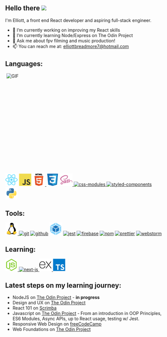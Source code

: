## Hello there <img src="https://user-images.githubusercontent.com/32166124/143334251-caabdbfe-f917-4cc2-aadc-ccfaceddbaed.gif" width="30"/>

I'm Elliott, a front end React developer and aspiring full-stack engineer.

- 🔭 I’m currently working on improving my React skills
- 🌱 I’m currently learning Node/Express on The Odin Project
- 💬 Ask me about fpv filming and music production!
- 📫 You can reach me at: elliottbreadmore7@hotmail.com

## Languages:  

<img align="right" alt="GIF" src="https://user-images.githubusercontent.com/32166124/143375821-fd2e2f99-406f-4f24-b575-792f0ec1ddd0.gif" width="500" height="320" />

<!-- React --><a href="https://reactjs.org/" target="_blank"> <img src="https://raw.githubusercontent.com/devicons/devicon/master/icons/react/react-original.svg" alt="react" width="40" height="40"/></a>
<!-- JS --><a href="https://developer.mozilla.org/en-US/docs/Web/JavaScript" target="_blank"><img src="https://raw.githubusercontent.com/devicons/devicon/master/icons/javascript/javascript-original.svg" alt="javascript" width="40" height="40"/></a>
<!--  HTML --><a href="https://www.w3.org/html/" target="_blank"> <img src="https://raw.githubusercontent.com/devicons/devicon/master/icons/html5/html5-original-wordmark.svg" alt="html5" width="40" height="40"/> </a>
<!--  CSS --><a href="https://www.w3schools.com/css/" target="_blank"> <img src="https://raw.githubusercontent.com/devicons/devicon/master/icons/css3/css3-original.svg" alt="css3" width="40" height="40"/></a>
<!-- SASS --><a href="https://sass-lang.com" target="_blank"> <img src="https://raw.githubusercontent.com/devicons/devicon/master/icons/sass/sass-original.svg" alt="sass" width="40" height="40"/> </a>
<!-- CSS Modules --><a href="https://github.com/css-modules/css-modules" target="_blank"> <img src="https://user-images.githubusercontent.com/32166124/143819987-633162c0-6916-4347-b97d-c509cdc2f557.png" alt="css-modules" width="40" height="40"/> </a>
<!-- Styled Components --><a href="https://styled-components.com/" target="_blank"> <img src="https://cdn-media-1.freecodecamp.org/images/1*p1TndLk3UsGPBsM7qHPZIw.png" alt="styled-components" width="40" height="40"/> </a>
<!-- Pyhton   --><a href="https://www.python.org" target="_blank"> <img src="https://raw.githubusercontent.com/devicons/devicon/master/icons/python/python-original.svg" alt="python" width="40" height="40"/> </a>
    
## Tools:
<!-- Linux --><a href="https://www.linux.org/" rel="nofollow"> <img src="https://raw.githubusercontent.com/devicons/devicon/master/icons/linux/linux-original.svg" alt="linux" width="40" height="40"> </a>
<!-- Git --><a href="https://git-scm.com/" target="_blank"> <img src="https://www.vectorlogo.zone/logos/git-scm/git-scm-icon.svg" alt="git" width="40" height="40"/></a>
<!-- GitHub --><a href="https://github.com/" target="_blank"> <img src="https://user-images.githubusercontent.com/32166124/143374047-f9e6e36e-a5d6-4f0c-971d-741238d25eb7.png" alt="github" width="40" height="40"/></a>
<!-- Webpack --><a href="https://webpack.js.org" target="_blank"> <img src="https://raw.githubusercontent.com/devicons/devicon/master/icons/webpack/webpack-original.svg" alt="webpack" width="40" height="40"/></a> 
<!-- Jest --><a href="https://jestjs.io" target="_blank"><img src="https://www.vectorlogo.zone/logos/jestjsio/jestjsio-icon.svg" alt="jest" width="40" height="40"/></a>
<!-- Firebase --><a href="https://firebase.google.com/" target="_blank"> <img src="https://www.vectorlogo.zone/logos/firebase/firebase-icon.svg" alt="firebase" width="40" height="40"/></a>
<!-- NPM --><a href="https://www.npmjs.com/" target="_blank"> <img src="https://user-images.githubusercontent.com/32166124/143374951-4a2d4e2a-2fd1-498c-a289-dca4a7f97872.png" alt="npm" width="40" height="40"/></a>
<!-- Prettier --><a href="https://prettier.io/" target="_blank"> <img src="https://user-images.githubusercontent.com/32166124/143374466-d4bddda0-02fe-410f-bbc7-0c7d5c13a136.png" alt="prettier" width="40" height="40"/></a>
<!-- Webstorm --><a href="https://www.jetbrains.com/webstorm/" target="_blank"> <img src="https://user-images.githubusercontent.com/32166124/143374542-6a6c6af7-5554-424a-a630-8d9f67206d04.png" alt="webstorm" width="40" height="40"/></a>

  
  
## Learning:
<!-- Node JS --><a href="https://nodejs.org" target="_blank"><img src="https://raw.githubusercontent.com/devicons/devicon/master/icons/nodejs/nodejs-original.svg" alt="nodejs" width="40" height="40"/> </a>
<!-- Next JS --><a href="https://nextjs.org/" target="_blank"><img src="https://cdn.worldvectorlogo.com/logos/nextjs-3.svg" alt="next-js" width="40" height="40"/> </a>
<!-- ExpressJS --><a href="https://expressjs.com" target="_blank"><img src="https://raw.githubusercontent.com/devicons/devicon/master/icons/express/express-original.svg" alt="express" width="40" height="40"/> </a> 
<!-- TypeScript --><a href="https://www.typescriptlang.org/" target="_blank"><img src="https://raw.githubusercontent.com/devicons/devicon/master/icons/typescript/typescript-original.svg" alt="typescript" width="40" height="40"/> </a> 


## Latest steps on my learning journey:
- NodeJS on [The Odin Project](https://theodinproject.com/courses/nodejs) - **in progress**
- Design and UX on [The Odin Project](https://theodinproject.com/courses/html-and-css#design-and-ux)
- React 101 on [Scrimba](https://scrimba.com/learn/learnreact)
- Javascript on [The Odin Project](https://theodinproject.com/courses/javascript) - From an introduction in OOP Principles, ES6 Modules, Async APIs, up to React usage, testing w/ Jest.
- Responsive Web Design on [freeCodeCamp](https://www.freecodecamp.org/learn/)
- Web Foundations on [The Odin Project](https://theodinproject.com/paths/foundations)
